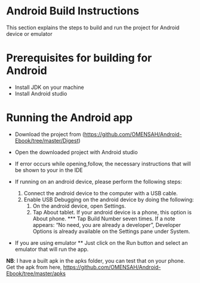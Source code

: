 # Android Build Instructions
This section explains the steps to build and run the project for Android device or emulator

# Prerequisites for building  for Android
* Install JDK on your machine
* Install Android studio

# Running the Android app
* Download the project from (https://github.com/OMENSAH/Android-Ebook/tree/master/Digest) 
* Open the downloaded project with Android studio
* If error occurs while opening,follow, the necessary instructions that will be shown to your in the IDE
* If running on an android device, please perform the following steps:
  1. Connect the android device to the computer with a USB cable.
  2. Enable USB Debugging on the android device by doing the following:
      1. On the android device, open Settings.
      2. Tap About tablet. If your android device is a phone, this option is About phone.
*** Tap Build Number seven times. If a note appears: “No need, you are already a developer”, Developer Options is already available on the Settings pane under System.

*  If you are using emulator 
** Just click on the Run button and select an emulator that will run the app.


**NB**:  I have a built apk in the apks folder, you can test that on your phone. Get the apk from here, https://github.com/OMENSAH/Android-Ebook/tree/master/apks

